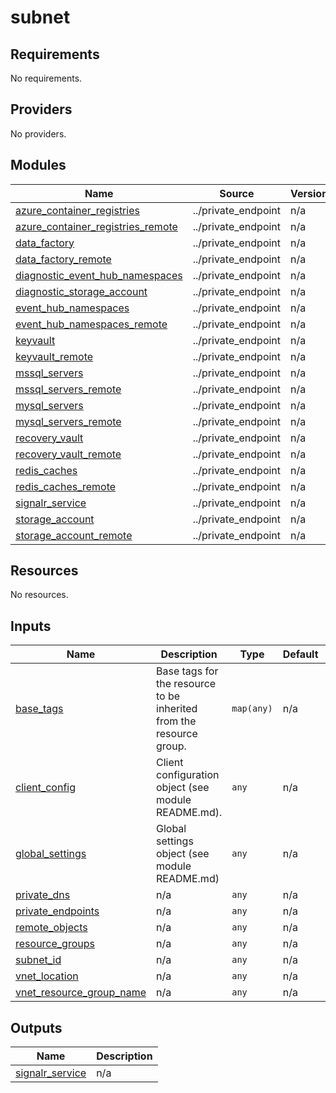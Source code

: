 # subnet

<!-- BEGINNING OF PRE-COMMIT-TERRAFORM DOCS HOOK -->
## Requirements

No requirements.

## Providers

No providers.

## Modules

| Name | Source | Version |
|------|--------|---------|
| <a name="module_azure_container_registries"></a> [azure\_container\_registries](#module\_azure\_container\_registries) | ../private_endpoint | n/a |
| <a name="module_azure_container_registries_remote"></a> [azure\_container\_registries\_remote](#module\_azure\_container\_registries\_remote) | ../private_endpoint | n/a |
| <a name="module_data_factory"></a> [data\_factory](#module\_data\_factory) | ../private_endpoint | n/a |
| <a name="module_data_factory_remote"></a> [data\_factory\_remote](#module\_data\_factory\_remote) | ../private_endpoint | n/a |
| <a name="module_diagnostic_event_hub_namespaces"></a> [diagnostic\_event\_hub\_namespaces](#module\_diagnostic\_event\_hub\_namespaces) | ../private_endpoint | n/a |
| <a name="module_diagnostic_storage_account"></a> [diagnostic\_storage\_account](#module\_diagnostic\_storage\_account) | ../private_endpoint | n/a |
| <a name="module_event_hub_namespaces"></a> [event\_hub\_namespaces](#module\_event\_hub\_namespaces) | ../private_endpoint | n/a |
| <a name="module_event_hub_namespaces_remote"></a> [event\_hub\_namespaces\_remote](#module\_event\_hub\_namespaces\_remote) | ../private_endpoint | n/a |
| <a name="module_keyvault"></a> [keyvault](#module\_keyvault) | ../private_endpoint | n/a |
| <a name="module_keyvault_remote"></a> [keyvault\_remote](#module\_keyvault\_remote) | ../private_endpoint | n/a |
| <a name="module_mssql_servers"></a> [mssql\_servers](#module\_mssql\_servers) | ../private_endpoint | n/a |
| <a name="module_mssql_servers_remote"></a> [mssql\_servers\_remote](#module\_mssql\_servers\_remote) | ../private_endpoint | n/a |
| <a name="module_mysql_servers"></a> [mysql\_servers](#module\_mysql\_servers) | ../private_endpoint | n/a |
| <a name="module_mysql_servers_remote"></a> [mysql\_servers\_remote](#module\_mysql\_servers\_remote) | ../private_endpoint | n/a |
| <a name="module_recovery_vault"></a> [recovery\_vault](#module\_recovery\_vault) | ../private_endpoint | n/a |
| <a name="module_recovery_vault_remote"></a> [recovery\_vault\_remote](#module\_recovery\_vault\_remote) | ../private_endpoint | n/a |
| <a name="module_redis_caches"></a> [redis\_caches](#module\_redis\_caches) | ../private_endpoint | n/a |
| <a name="module_redis_caches_remote"></a> [redis\_caches\_remote](#module\_redis\_caches\_remote) | ../private_endpoint | n/a |
| <a name="module_signalr_service"></a> [signalr\_service](#module\_signalr\_service) | ../private_endpoint | n/a |
| <a name="module_storage_account"></a> [storage\_account](#module\_storage\_account) | ../private_endpoint | n/a |
| <a name="module_storage_account_remote"></a> [storage\_account\_remote](#module\_storage\_account\_remote) | ../private_endpoint | n/a |

## Resources

No resources.

## Inputs

| Name | Description | Type | Default | Required |
|------|-------------|------|---------|:--------:|
| <a name="input_base_tags"></a> [base\_tags](#input\_base\_tags) | Base tags for the resource to be inherited from the resource group. | `map(any)` | n/a | yes |
| <a name="input_client_config"></a> [client\_config](#input\_client\_config) | Client configuration object (see module README.md). | `any` | n/a | yes |
| <a name="input_global_settings"></a> [global\_settings](#input\_global\_settings) | Global settings object (see module README.md) | `any` | n/a | yes |
| <a name="input_private_dns"></a> [private\_dns](#input\_private\_dns) | n/a | `any` | n/a | yes |
| <a name="input_private_endpoints"></a> [private\_endpoints](#input\_private\_endpoints) | n/a | `any` | n/a | yes |
| <a name="input_remote_objects"></a> [remote\_objects](#input\_remote\_objects) | n/a | `any` | n/a | yes |
| <a name="input_resource_groups"></a> [resource\_groups](#input\_resource\_groups) | n/a | `any` | n/a | yes |
| <a name="input_subnet_id"></a> [subnet\_id](#input\_subnet\_id) | n/a | `any` | n/a | yes |
| <a name="input_vnet_location"></a> [vnet\_location](#input\_vnet\_location) | n/a | `any` | n/a | yes |
| <a name="input_vnet_resource_group_name"></a> [vnet\_resource\_group\_name](#input\_vnet\_resource\_group\_name) | n/a | `any` | n/a | yes |

## Outputs

| Name | Description |
|------|-------------|
| <a name="output_signalr_service"></a> [signalr\_service](#output\_signalr\_service) | n/a |
<!-- END OF PRE-COMMIT-TERRAFORM DOCS HOOK -->
